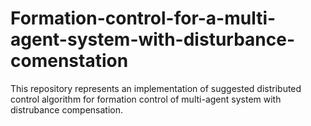# Formation-control-for-a-multi-agent-system-with-disturbance-comenstation
This repository represents an implementation of suggested distributed control algorithm for formation control of multi-agent system with distrubance compensation.
